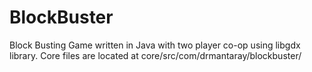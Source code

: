 # BlockBuster
Block Busting Game written in Java with two player co-op using libgdx library.
Core files are located at core/src/com/drmantaray/blockbuster/
